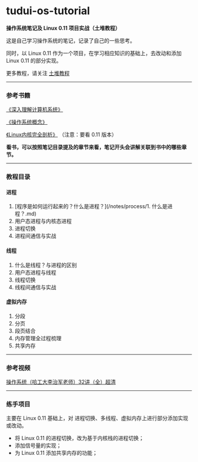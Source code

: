 # tudui-os-tutorial
**操作系统笔记及 Linux 0.11 项目实战（土堆教程）**

这是自己学习操作系统的笔记，记录了自己的一些思考。

同时，以 Linux 0.11 作为一个项目，在学习相应知识的基础上，去改动和添加 Linux 0.11 的部分实现。

更多教程，请关注 [土堆教程](https://github.com/xiaotudui/tudui-tutorials)

---

### 参考书籍

[《深入理解计算机系统》](https://book.douban.com/subject/26912767/)

[《操作系统概念》](https://book.douban.com/subject/4289836/)

[《Linux内核完全剖析》](https://book.douban.com/subject/3229243/) （注意：要看 0.11 版本）

**看书，可以按照笔记目录提及的章节来看，笔记开头会讲解关联到书中的哪些章节。**

---

### 教程目录

#### 进程

1. [程序是如何运行起来的？什么是进程？](/notes/process/1. 什么是进程？.md)
2. 用户态进程与内核态进程
3. 进程切换
4. 进程间通信与实战

#### 线程

1. 什么是线程？与进程的区别
2. 用户态进程与线程
3. 线程切换
4. 线程间通信与实战

#### 虚拟内存

1. 分段
2. 分页
3. 段页结合
4. 内存管理全过程梳理
5. 共享内存

---

### 参考视频

[操作系统（哈工大李治军老师）32讲（全）超清](https://www.bilibili.com/video/BV1d4411v7u7)

---

### 练手项目

主要在 Linux 0.11 基础上，对 进程切换、多线程、虚拟内存上进行部分添加实现或改动。

* 将 Linux 0.11 的进程切换，改为基于内核栈的进程切换；
* 添加信号量的实现；
* 为 Linux 0.11 添加共享内存的功能；

